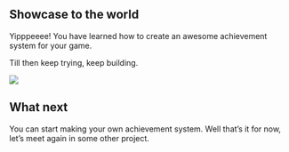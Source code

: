 ## Showcase to the world

Yipppeeee! You have learned how to create an awesome achievement system for your game. 

Till then keep trying, keep building.

![](https://media.giphy.com/media/ieh6CxZVNAMEHGQSkr/giphy.gif)

## What next

You can start making your own achievement system. Well that’s it for now, let’s meet again in some other project.
